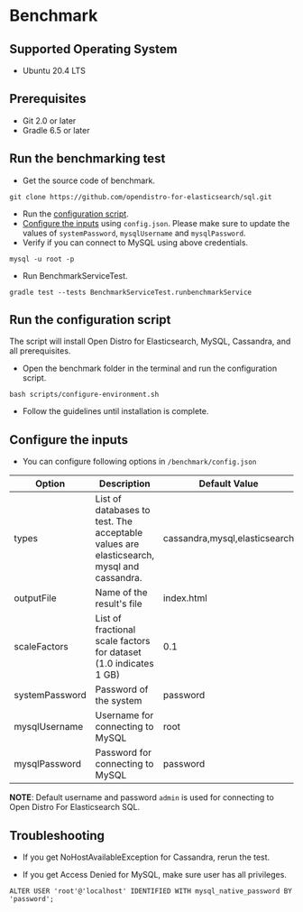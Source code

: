 # Benchmark

## Supported Operating System

* Ubuntu 20.4 LTS

## Prerequisites

* Git 2.0 or later
* Gradle 6.5 or later

## Run the benchmarking test

* Get the source code of benchmark.
```
git clone https://github.com/opendistro-for-elasticsearch/sql.git
```
* Run the [configuration script](#running-the-configuration-script).
* [Configure the inputs](#configuring-the-inputs) using `config.json`. Please make sure to update the values of `systemPassword`, `mysqlUsername` and `mysqlPassword`.
* Verify if you can connect to MySQL using above credentials.
```
mysql -u root -p 
```
* Run BenchmarkServiceTest.
```
gradle test --tests BenchmarkServiceTest.runbenchmarkService
```

## Run the configuration script

The script will install Open Distro for Elasticsearch, MySQL, Cassandra, and all prerequisites.

* Open the benchmark folder in the terminal and run the configuration script.

```
bash scripts/configure-environment.sh
```

* Follow the guidelines until installation is complete. 

## Configure the inputs

* You can configure following options in `/benchmark/config.json`

| Option | Description | Default Value |
| --- | --- | --- |
| types | List of databases to test. The acceptable values are elasticsearch, mysql and cassandra. | cassandra,mysql,elasticsearch|
| outputFile | Name of the result's file | index.html |
| scaleFactors | List of fractional scale factors for dataset (1.0 indicates 1 GB) | 0.1 |
| systemPassword | Password of the system | password |
| mysqlUsername | Username for connecting to MySQL | root|
| mysqlPassword | Password for connecting to MySQL | password |

**NOTE**: Default username and password `admin` is used for connecting to Open Distro For Elasticsearch SQL.

## Troubleshooting

* If you get NoHostAvailableException for Cassandra, rerun the test.

* If you get Access Denied for MySQL, make sure user has all privileges.

`ALTER USER 'root'@'localhost' IDENTIFIED WITH mysql_native_password BY 'password';`